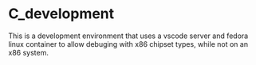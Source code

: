 # C_development
This is a development environment that uses a vscode server and fedora linux container to allow debuging with x86 chipset types, while not on an x86 system. 
